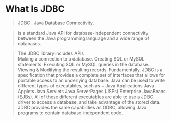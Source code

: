 # What Is JDBC

> JDBC . Java Database Connectivity.

> is a standard Java API for database-independent connectivity between the Java programming language and a wide range of databases.

> The JDBC library includes APIs  
    Making a connection to a database.
    Creating SQL or MySQL statements.
    Executing SQL or MySQL queries in the database.
    Viewing & Modifying the resulting records.
    Fundamentally, JDBC is a specification that provides a complete set of interfaces that allows for portable access to an underlying database. Java can be used to write different types of executables, such as −
    Java Applications
    Java Applets
    Java Servlets
    Java ServerPages (JSPs)
    Enterprise JavaBeans (EJBs).
    All of these different executables are able to use a JDBC driver to access a database, and take advantage of the stored data.
    JDBC provides the same capabilities as ODBC, allowing Java programs to contain database-independent code.
